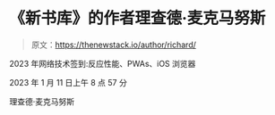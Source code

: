 # 《新书库》的作者理查德·麦克马努斯

> 原文：<https://thenewstack.io/author/richard/>

2023 年网络技术签到:反应性能、PWAs、iOS 浏览器

2023 年 1 月 11 日上午 8 点 57 分

理查德·麦克马努斯